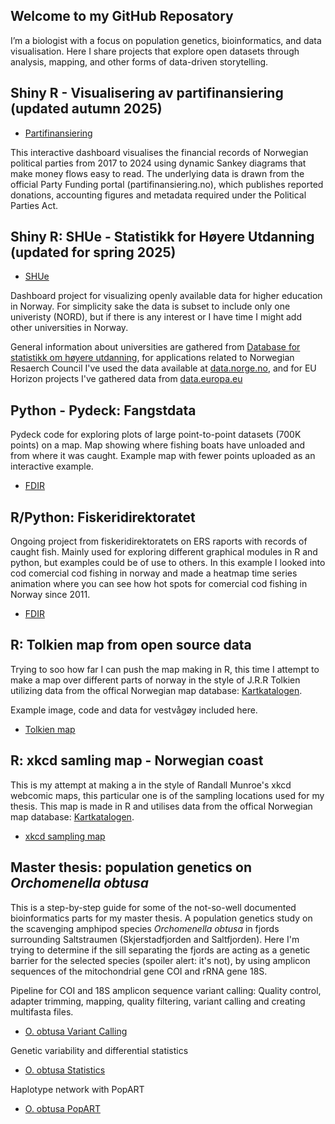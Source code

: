 ## Welcome to my GitHub Reposatory

I’m a biologist with a focus on population genetics, bioinformatics, and data visualisation.
Here I share projects that explore open datasets through analysis, mapping, and other forms of data-driven storytelling.

## Shiny R - Visualisering av partifinansiering (updated autumn 2025)
- [Partifinansiering](https://jhetzler.shinyapps.io/Partifinansiering)

This interactive dashboard visualises the financial records of Norwegian political parties from 2017 to 2024 using dynamic Sankey diagrams that make money flows easy to read. The underlying data is drawn from the official Party Funding portal (partifinansiering.no), which publishes reported donations, accounting figures and metadata required under the Political Parties Act.


## Shiny R: SHUe - Statistikk for Høyere Utdanning (updated for spring 2025)

- [SHUe](https://jhetzler.shinyapps.io/SHUe)

Dashboard project for visualizing openly available data for higher education in Norway. For simplicity sake the data is subset to include only one univeristy (NORD), but if there is any interest or I have time I might add other universities in Norway.

General information about universities are gathered from [Database for statistikk om høyere utdanning](https://dbh.hkdir.no/), for applications related to Norwegian Resaerch Council I've used the data available at [data.norge.no](https://data.norge.no/datasets/d23bbbfa-fdad-4dab-b31b-4daadbfa3299), and for EU Horizon projects I've gathered data from [data.europa.eu](https://data.europa.eu/data/datasets/cordis-eu-research-projects-under-horizon-europe-2021-2027?locale=en) 

## Python - Pydeck: Fangstdata

Pydeck code for exploring plots of large point-to-point datasets (700K points) on a map. Map showing where fishing boats have unloaded and from where it was caught. Example map with fewer points uploaded as an interactive example.

- [FDIR](FDir/pydeck/fangstdata.md)

## R/Python: Fiskeridirektoratet

Ongoing project from fiskeridirektoratets on ERS raports with records of caught fish. Mainly used for exploring different graphical modules in R and python, but examples could be of use to others. In this example I looked into cod comercial cod fishing in norway and made a heatmap time series animation where you can see how hot spots for comercial cod fishing in Norway since 2011. 

- [FDIR](FDir/FDir.md)

## R: Tolkien map from open source data

Trying to soo how far I can push the map making in R, this time I attempt to make a map over different parts of norway in the style of J.R.R Tolkien utilizing data from the offical Norwegian map database: [Kartkatalogen](https://www.geonorge.no/).

Example image, code and data for vestvågøy included here.

- [Tolkien map](TolkienMap/tolkienMap.md)

## R: xkcd samling map - Norwegian coast

This is my attempt at making a in the style of Randall Munroe's xkcd webcomic maps, this particular one is of the sampling locations used for my thesis. 
This map is made in R and utilises data from the offical Norwegian map database: [Kartkatalogen](https://www.geonorge.no/).

- [xkcd sampling map](xkcdSamplingMap/xkcd_map.md) 

## Master thesis: population genetics on _Orchomenella obtusa_

This is a step-by-step guide for some of the not-so-well documented bioinformatics parts for my master thesis. A population genetics study on the scavenging amphipod species _Orchomenella obtusa_ in fjords surrounding Saltstraumen (Skjerstadfjorden and Saltfjorden). Here I'm trying to determine if the sill separating the fjords are acting as a genetic barrier for the selected species (spoiler alert: it's not), by using amplicon sequences of the mitochondrial gene COI and rRNA gene 18S.

Pipeline for COI and 18S amplicon sequence variant calling: 
Quality control, adapter trimming, mapping, quality filtering, variant calling and creating multifasta files.

- [O. obtusa Variant Calling](Obtusa/obtusapopgen.md)

Genetic variability and differential statistics
- [O. obtusa Statistics](Obtusa/DiffSeq.md)

Haplotype network with PopART
- [O. obtusa PopART](Obtusa/PopART.md)

<a href="mailto:jahetzler@gmail.com">
  <img src="/Contact.png" alt="Contact" class="floating-pic">
</a>

<style>
.floating-pic {
  position: fixed;
  bottom: -250px;
  right: 20px;
  width: 250px;
  transition: bottom 1.5s;
  cursor: pointer;
  z-index: 9999;
}
.floating-pic:hover { bottom: -10px; }
</style>
